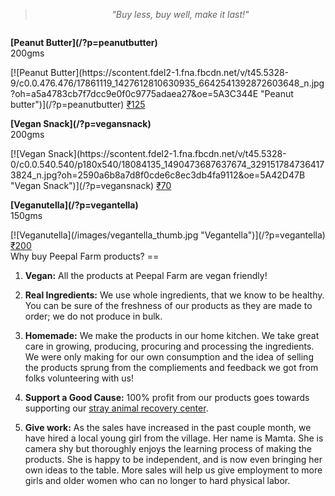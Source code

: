 <!-- 

Title: Good Products

-->
> <center><i>"Buy less, buy well, make it last!"</i></center>
  <!-- columns should be the immediate child of a .row -->
  <div class="row">
    <div class="one-third column">
    <p><strong>[Peanut Butter](/?p=peanutbutter)</strong><br/>200gms</p>
    [![Peanut Butter](https://scontent.fdel2-1.fna.fbcdn.net/v/t45.5328-9/c0.0.476.476/17861119_1427612810630935_6642541392872603648_n.jpg?oh=a5a4783cb7f7dcc9e0f0c9775adaea27&oe=5A3C344E "Peanut butter")](/?p=peanutbutter)
      <a href="https://www.e-junkie.com/ecom/gb.php?c=cart&cl=328984&i=pntbtr250&ejc=2&on0=Do+you+want+it+with+Cacao%3F&os0=Yes%2C+please%21&o1=No+gift+pack" target="ej_ejc" class="ec_ejc_thkbx" onclick="return EJEJC_lc(this);">₹125</a>
    </div>
    <div class="one-third column">
    <p><strong>[Vegan Snack](/?p=vegansnack)</strong><br/>200gms</p>
    [![Vegan Snack](https://scontent.fdel2-1.fna.fbcdn.net/v/t45.5328-0/c0.0.540.540/p180x540/18084135_1490473687637674_3291517847364173824_n.jpg?oh=2590a6b8a7d8f0cde6c8ec3db4fa9112&oe=5A42D47B "Vegan Snack")](/?p=vegansnack)
      <a href="https://www.e-junkie.com/ecom/gb.php?c=cart&cl=328984&i=pntbtr250&ejc=2&on0=Do+you+want+it+with+Cacao%3F&os0=Yes%2C+please%21&o1=No+gift+pack" target="ej_ejc" class="ec_ejc_thkbx" onclick="return EJEJC_lc(this);">₹70</a>
    </div>
    <div class="one-third column">
    <p><strong>[Veganutella](/?p=vegantella)</strong><br/>150gms</p>
      [![Veganutella](/images/vegantella_thumb.jpg "Vegantella")](/?p=vegantella)
      <a href="https://www.e-junkie.com/ecom/gb.php?c=cart&cl=328984&i=vgnt150&ejc=2&o1=No+gift+pack" target="ej_ejc" class="ec_ejc_thkbx" onclick="return EJEJC_lc(this);">₹200</a>
      </div>
  </div>

  <!-- 
  just use a number and class 'column' or 'columns' 
  <div class="row">
    <div class="six columns">Two</div>
    <div class="six columns">Ten</div>
  </div>
  -->

<!--
All the products which you find here for sale were grown or made or procured by us as we consume them ourselves. 
-->
<a name="story"/>
Why buy Peepal Farm products?
==

1. **Vegan:** All the products at Peepal Farm are vegan friendly! 

2. **Real Ingredients:** We use whole ingredients, that we know to be healthy. You can be sure of the freshness of our products as they are made to order; we do not produce in bulk.

3. **Homemade:** We make the products in our home kitchen. We take great care in growing, producing, procuring and processing the ingredients. We were only making for our own consumption and the idea of selling the products sprung from the compliements and feedback we got from folks volunteering with us!

4. **Support a Good Cause:** 100% profit from our products goes towards supporting our [stray animal recovery center](/?p=recovery).

5. **Give work:** As the sales have increased in the past couple month, we have hired a local young girl from the village. Her name is Mamta. She is camera shy but thoroughly enjoys the learning process of making the products. She is happy to be independent, and is now even bringing her own ideas to the table. More sales will help us give employment to more girls and older women who can no longer to hard physical labor.
